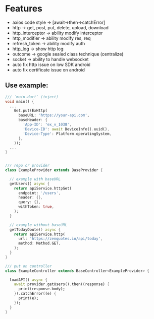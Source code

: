# Features
- axios code style    -> [await->then->catchError]
- http                -> get, post, put, delete, upload, download
- http_interceptor    -> ability modify interceptor
- http_modifier       -> ability modify res, req
- refresh_token       -> ability modify auth
- http_log            -> show http log
- outcome             -> google sealed class technique (centralize)
- socket              -> ability to handle websocket
- auto fix http issue on low SDK android
- auto fix certificate issue on android
## Use example:


```dart
/// `main.dart` (inject)
void main() {
  ...
    Get.put(ExHttp(
      baseURL: 'https://your-api.com',
      baseHeader: {
        'App-ID': 'ex_v_1038',
        'Device-ID': await DeviceInfo().uuid(),
        'Device-Type': Platform.operatingSystem,
      },
    ));
  ...
}


/// repo or provider
class ExampleProvider extends BaseProvider {

  // example with baseURL
  getUsers() async {
    return apiService.httpGet(
      endpoint: '/users',
      header: {},
      query: {},
      withToken: true,
    );
  }

  // example without baseURL
  getTodayQoute() async {
    return apiService.http(
      url: 'https://zenquotes.io/api/today',
      method: Method.GET,
    );
  }
}

/// put on controller
class ExampleController extends BaseController<ExampleProvider> {

  loadAPI() async {
    await provider.getUsers().then((response) {
      print(response.body);
    }).catchError((e) {
      print(e);
    });
  }
}
```